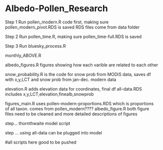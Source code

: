# Albedo-Pollen_Research

Step 1
Run pollen_modern.R code first, making sure pollen_modern_pivot.RDS is saved
  RDS files come from data folder
  
Step 2
Run pollen_time.R, making sure pollen_time-full.RDS is saved 

Step 3
Run bluesky_process.R


monthly_ABOVE.R



albedo_figures.R
  figures showing how each varible are related to each other 

snow_probability.R is the code for snow prob from MODIS data, saves df with x,y,LCT and snow prob from jan-dec. modern data

  
elevation.R adds elevation data for coordinates, final df all-data.RDS includes x,y,LCT,elevation,finealb,snowprob


figures_main.R uses pollen-modern-proportions.RDS which is proportions of all taxon. comes from pollen_modern????
albedo_figure.R 
  both figure files need to be cleaned and more detailed descriptions of figures

step...
thornthwaite model script 



step ...
using all-data can be plugged into model


#all scripts here good to be pushed
